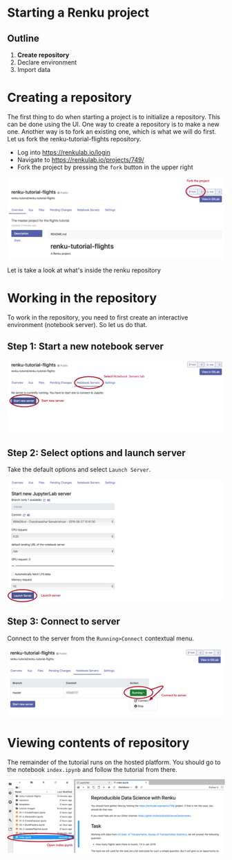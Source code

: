 
# Starting a Renku project

## Outline

1. **Create repository**
2. Declare environment
3. Import data

# Creating a repository

The first thing to do when starting a project is to initialize a repository. This can be done using the UI. One way to create a repository is to make a new one. Another way is to fork an existing one, which is what we will do first. Let us fork the renku-tutorial-flights repository.

- Log into https://renkulab.io/login
- Navigate to https://renkulab.io/projects/749/
- Fork the project by pressing the `fork` button in the upper right

![fork](tutorial-images/01-fork.png)


Let is take a look at what's inside the renku repository

# Working in the repository

To work in the repository, you need to first create an interactive environment (notebook server). So let us do that.

## Step 1: Start a new notebook server

![start](tutorial-images/02-start.png)

## Step 2: Select options and launch server

Take the default options and select `Launch Server`.

![launch](tutorial-images/03-launch.png)

## Step 3: Connect to server

Connect to the server from the `Running>Connect` contextual menu.

![launch](tutorial-images/04-connect.png)

# Viewing contents of repository

The remainder of the tutorial runs on the hosted platform. You should go to the notebook `index.ipynb` and follow the tutorial from there.

![launch](tutorial-images/05-interactive.png)
